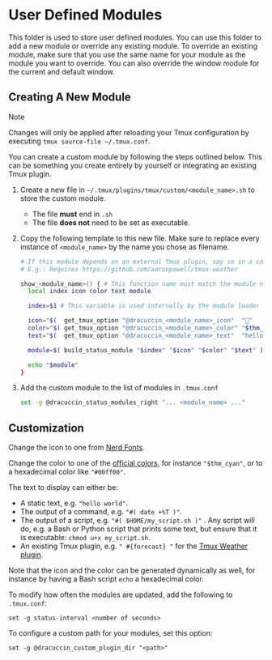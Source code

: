 # User Defined Modules

This folder is used to store user defined modules. You can use this folder to
add a new module or override any existing module. To override an existing
module, make sure that you use the same name for your module as the module you
want to override. You can also override the window module for the current and
default window.

## Creating A New Module

> [!NOTE]
> Changes will only be applied after reloading your Tmux configuration by executing `tmux source-file ~/.tmux.conf`.

You can create a custom module by following the steps outlined below. This can be something you create entirely by yourself or integrating an existing Tmux plugin.

1. Create a new file in `~/.tmux/plugins/tmux/custom/<module_name>.sh` to store the custom module.
    - The file **must** end in `.sh`
    - The file **does not** need to be set as executable.

2. Copy the following template to this new file. Make sure to replace every instance of `<module_name>` by the name you chose as filename.

    ```bash
    # If this module depends on an external Tmux plugin, say so in a comment.
    # E.g.: Requires https://github.com/aaronpowell/tmux-weather

    show_<module_name>() { # This function name must match the module name!
      local index icon color text module

      index=$1 # This variable is used internally by the module loader in order to know the position of this module

      icon="$(  get_tmux_option "@dracuccin_<module_name>_icon"  ""           )"
      color="$( get_tmux_option "@dracuccin_<module_name>_color" "$thm_orange" )"
      text="$(  get_tmux_option "@dracuccin_<module_name>_text"  "hello world" )"

      module=$( build_status_module "$index" "$icon" "$color" "$text" )

      echo "$module"
    }
    ```

3. Add the custom module to the list of modules in `.tmux.conf`

    ```bash
    set -g @dracuccin_status_modules_right "... <module_name> ..."
    ```

## Customization

Change the icon to one from [Nerd Fonts](https://www.nerdfonts.com/cheat-sheet).

Change the color to one of the [official colors](../dracuccin-macchiato.tmuxtheme), for instance `"$thm_cyan"`, or to a hexadecimal color like `"#00ff00"`.

The text to display can either be:

- A static text, e.g. `"hello world"`.
- The output of a command, e.g. `"#( date +%T )"`.
- The output of a script, e.g. `"#( $HOME/my_script.sh )"` . Any script will do, e.g. a Bash or Python script that prints some text, but ensure that it is executable: `chmod u+x my_script.sh`.
- An existing Tmux plugin, e.g. `" #{forecast} "` for the [Tmux Weather plugin](https://github.com/aaronpowell/tmux-weather).

Note that the icon and the color can be generated dynamically as well, for instance by having a Bash script `echo` a hexadecimal color.

To modify how often the modules are updated, add the following to `.tmux.conf`:

```tmux
set -g status-interval <number of seconds>
```

To configure a custom path for your modules, set this option:

```tmux
set -g @dracuccin_custom_plugin_dir "<path>"
```
